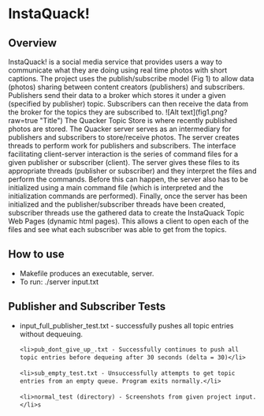 <h1>InstaQuack!</h1>
<h2>Overview</h2>
<p>InstaQuack! is a social media service that provides users a way to communicate what they are doing using real time photos with short captions. The project uses the publish/subscribe model (Fig 1) to allow data (photos) sharing between content creators (publishers) and subscribers. Publishers send their data to a broker which stores it under a given (specified by publisher) topic. Subscribers can then receive the data from the broker for the topics they are subscribed to.
![Alt text](fig1.png?raw=true "Title")
The Quacker Topic Store i​s where recently published photos are stored. The Quacker server serves as an intermediary for publishers and subscribers to store/receive photos. The server creates threads to perform work for publishers and subscribers. The interface facilitating client-server interaction is the series of command files for a given publisher or subscriber (client). The server gives these files to its appropriate threads (publisher or subscriber) and they interpret the files and perform the commands. Before this can happen, the server also has to be initialized using a main command file (which is interpreted and the initialization commands are performed). Finally, once the server has been initialized and the publisher/subscriber threads have been created, subscriber threads use the gathered data to create the ​InstaQuack Topic Web Pages (dynamic html pages). This allows a client to open each of the files and see what each subscriber was able to get from the topics.</p>

<h2>How to use</h2>
<ul> 
	<li>Makefile produces an executable, server.</li>
  	<li>To run: ./server input.txt</li>
</ul>

<h2>Publisher and Subscriber Tests</h2>
<ul>
	<li>input_full_publisher_test.txt - successfully pushes all topic entries without dequeuing.</li>

	<li>pub_dont_give_up_.txt - Successfully continues to push all topic entries before dequeing after 30 seconds (delta = 30)</li>

	<li>sub_empty_test.txt - Unsuccessfully attempts to get topic entries from an empty queue. Program exits normally.</li>

	<li>normal_test (directory) - Screenshots from given project input.</li>s